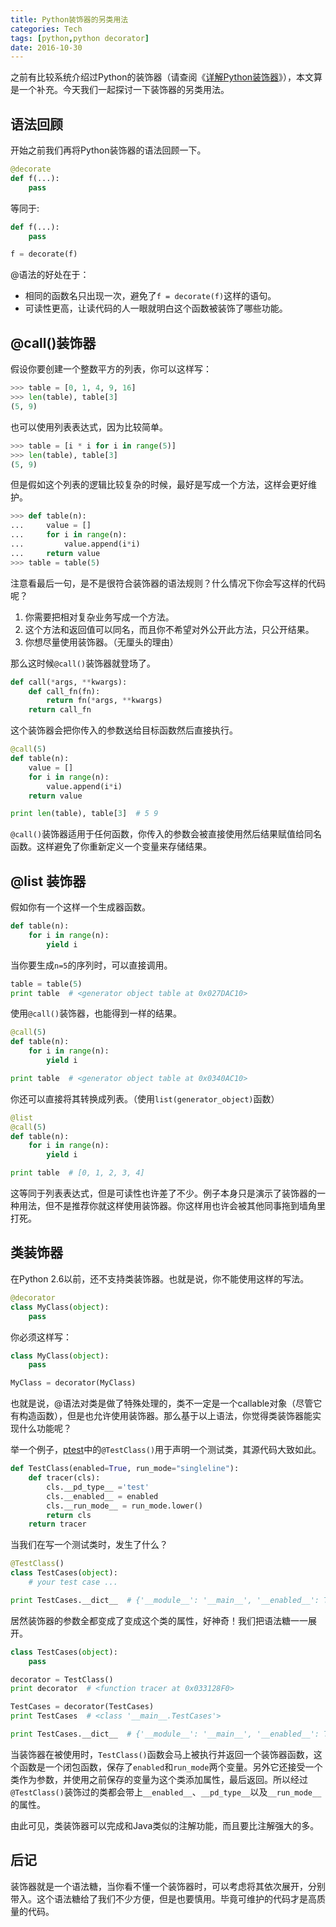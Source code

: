 ```yaml
---
title: Python装饰器的另类用法
categories: Tech
tags: [python,python decorator]
date: 2016-10-30
---
```


之前有比较系统介绍过Python的装饰器（请查阅《[详解Python装饰器](https://betacat.online/posts/2016-10-27/python-decorator/)》），本文算是一个补充。今天我们一起探讨一下装饰器的另类用法。

<!-- more -->

## 语法回顾

开始之前我们再将Python装饰器的语法回顾一下。

```python
@decorate
def f(...):
    pass
```

等同于:

```python
def f(...):
    pass

f = decorate(f)
```

@语法的好处在于：
- 相同的函数名只出现一次，避免了`f = decorate(f)`这样的语句。
- 可读性更高，让读代码的人一眼就明白这个函数被装饰了哪些功能。

## @call()装饰器

假设你要创建一个整数平方的列表，你可以这样写：

```python
>>> table = [0, 1, 4, 9, 16]
>>> len(table), table[3]
(5, 9)
```

也可以使用列表表达式，因为比较简单。

```python
>>> table = [i * i for i in range(5)]
>>> len(table), table[3]
(5, 9)
```

但是假如这个列表的逻辑比较复杂的时候，最好是写成一个方法，这样会更好维护。

```python
>>> def table(n):
...     value = []
...     for i in range(n):
...         value.append(i*i)
...     return value
>>> table = table(5)
```

注意看最后一句，是不是很符合装饰器的语法规则？什么情况下你会写这样的代码呢？

1. 你需要把相对复杂业务写成一个方法。
2. 这个方法和返回值可以同名，而且你不希望对外公开此方法，只公开结果。
3. 你想尽量使用装饰器。（无厘头的理由）

那么这时候`@call()`装饰器就登场了。

```python
def call(*args, **kwargs):
    def call_fn(fn):
        return fn(*args, **kwargs)
    return call_fn
```

这个装饰器会把你传入的参数送给目标函数然后直接执行。

```python
@call(5)
def table(n):
    value = []
    for i in range(n):
        value.append(i*i)
    return value

print len(table), table[3]  # 5 9
```

`@call()`装饰器适用于任何函数，你传入的参数会被直接使用然后结果赋值给同名函数。这样避免了你重新定义一个变量来存储结果。

## @list 装饰器

假如你有一个这样一个生成器函数。

```python
def table(n):
    for i in range(n):
        yield i
```

当你要生成`n=5`的序列时，可以直接调用。

```python
table = table(5)
print table  # <generator object table at 0x027DAC10>
```

使用`@call()`装饰器，也能得到一样的结果。

```python
@call(5)
def table(n):
    for i in range(n):
        yield i

print table  # <generator object table at 0x0340AC10>
```

你还可以直接将其转换成列表。（使用`list(generator_object)`函数）

```python
@list
@call(5)
def table(n):
    for i in range(n):
        yield i

print table  # [0, 1, 2, 3, 4]
```

这等同于列表表达式，但是可读性也许差了不少。例子本身只是演示了装饰器的一种用法，但不是推荐你就这样使用装饰器。你这样用也许会被其他同事拖到墙角里打死。

## 类装饰器

在Python 2.6以前，还不支持类装饰器。也就是说，你不能使用这样的写法。

```python
@decorator
class MyClass(object):
    pass
```

你必须这样写：

```python
class MyClass(object):
    pass

MyClass = decorator(MyClass)
```

也就是说，@语法对类是做了特殊处理的，类不一定是一个callable对象（尽管它有构造函数），但是也允许使用装饰器。那么基于以上语法，你觉得类装饰器能实现什么功能呢？

举一个例子，[ptest](https://pypi.python.org/pypi/ptest)中的`@TestClass()`用于声明一个测试类，其源代码大致如此。

```python
def TestClass(enabled=True, run_mode="singleline"):
    def tracer(cls):
        cls.__pd_type__ ='test'
        cls.__enabled__ = enabled
        cls.__run_mode__ = run_mode.lower()
        return cls
    return tracer
```

当我们在写一个测试类时，发生了什么？

```python
@TestClass()
class TestCases(object):
    # your test case ...

print TestCases.__dict__  # {'__module__': '__main__', '__enabled__': True, '__pd_type__': 'test', '__run_mode__': 'singleline', ...}
```

居然装饰器的参数全都变成了变成这个类的属性，好神奇！我们把语法糖一一展开。

```python
class TestCases(object):
    pass

decorator = TestClass()
print decorator  # <function tracer at 0x033128F0>

TestCases = decorator(TestCases)
print TestCases  # <class '__main__.TestCases'>

print TestCases.__dict__  # {'__module__': '__main__', '__enabled__': True, '__pd_type__': 'test', '__run_mode__': 'singleline', ...}
```

当装饰器在被使用时，`TestClass()`函数会马上被执行并返回一个装饰器函数，这个函数是一个闭包函数，保存了`enabled`和`run_mode`两个变量。另外它还接受一个类作为参数，并使用之前保存的变量为这个类添加属性，最后返回。所以经过`@TestClass()`装饰过的类都会带上`__enabled__`、`__pd_type__`以及`__run_mode__`的属性。

由此可见，类装饰器可以完成和Java类似的注解功能，而且要比注解强大的多。

## 后记

装饰器就是一个语法糖，当你看不懂一个装饰器时，可以考虑将其依次展开，分别带入。这个语法糖给了我们不少方便，但是也要慎用。毕竟可维护的代码才是高质量的代码。

